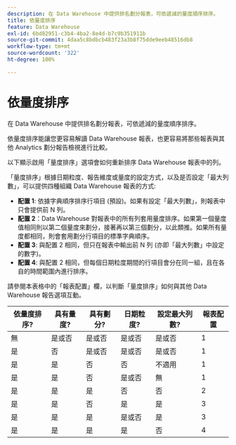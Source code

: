 ```yaml
---
description: 在 Data Warehouse 中提供排名劃分報表，可依遞減的量度順序排序。
title: 依量度排序
feature: Data Warehouse
exl-id: 6bd82951-c3b4-4ba2-8e4d-b7c9b351911b
source-git-commit: 4daa5c8bdbcb483f23a3b8f75dde9eeb48516db8
workflow-type: tm+mt
source-wordcount: '322'
ht-degree: 100%

---
```


# 依量度排序

在 Data Warehouse 中提供排名劃分報表，可依遞減的量度順序排序。

依量度排序能讓您更容易解讀 Data Warehouse 報表，也更容易將那些報表與其他 Analytics 劃分報告檢視進行比較。

以下顯示啟用「量度排序」選項會如何重新排序 Data Warehouse 報表中的列。

「量度排序」根據日期粒度、報告維度或量度的設定方式，以及是否設定「最大列數」，可以提供四種組織 Data Warehouse 報表的方式:

* **配置 1**: 依據字典順序排序行項目 (預設)。如果有設定「最大列數」，則報表中只會提供前 N 列。
* **配置 2**：Data Warehouse 對報表中的所有列套用量度排序。如果第一個量度值相同則以第二個量度來劃分，接著再以第三個劃分，以此類推。如果所有量度都相同，則會套用劃分行項目的標準字典順序。
* **配置 3**: 與配置 2 相同，但只在報表中輸出前 N 列 (亦即「最大列數」中設定的數字)。
* **配置 4**: 與配置 2 相同，但每個日期粒度期間的行項目會分在同一組，且在各自的時間範圍內進行排序。

請參閱本表格中的「報表配置」欄，以判斷「量度排序」如何與其他 Data Warehouse 報告選項互動。

| 依量度排序? | 具有量度? | 具有劃分? | 日期粒度? | 設定最大列數? | 報表配置 |
|---|---|---|---|---|---|
| 無 | 是或否 | 是或否 | 是或否 | 是或否 | 1 |
| 是 | 否 | 是或否 | 是或否 | 是或否 | 1 |
| 是 | 是 | 否 | 否 | 不適用 | 1 |
| 是 | 是 | 否 | 是或否 | 無 | 1 |
| 是 | 是 | 是 | 否 | 否 | 2 |
| 是 | 是 | 否 | 是 | 是 | 3 |
| 是 | 是 | 是 | 是或否 | 是 | 3 |
| 是 | 是 | 是 | 是 | 否 | 4 |
